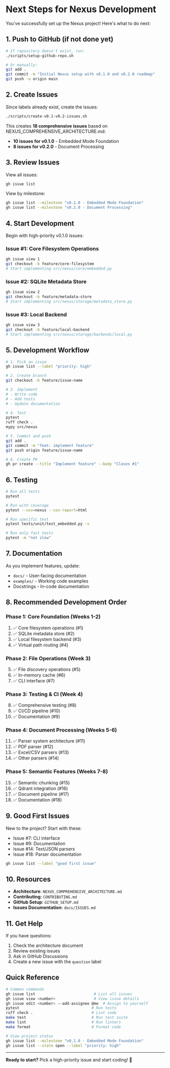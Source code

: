 # Next Steps for Nexus Development

You've successfully set up the Nexus project! Here's what to do next:

## 1. Push to GitHub (if not done yet)

```bash
# If repository doesn't exist, run:
./scripts/setup-github-repo.sh

# Or manually:
git add .
git commit -m "Initial Nexus setup with v0.1.0 and v0.2.0 roadmap"
git push -u origin main
```

## 2. Create Issues

Since labels already exist, create the issues:

```bash
./scripts/create-v0.1-v0.2-issues.sh
```

This creates **18 comprehensive issues** based on NEXUS_COMPREHENSIVE_ARCHITECTURE.md:
- **10 issues for v0.1.0** - Embedded Mode Foundation
- **8 issues for v0.2.0** - Document Processing

## 3. Review Issues

View all issues:
```bash
gh issue list
```

View by milestone:
```bash
gh issue list --milestone "v0.1.0 - Embedded Mode Foundation"
gh issue list --milestone "v0.2.0 - Document Processing"
```

## 4. Start Development

Begin with high-priority v0.1.0 issues:

### Issue #1: Core Filesystem Operations
```bash
gh issue view 1
git checkout -b feature/core-filesystem
# Start implementing src/nexus/core/embedded.py
```

### Issue #2: SQLite Metadata Store
```bash
gh issue view 2
git checkout -b feature/metadata-store
# Start implementing src/nexus/storage/metadata_store.py
```

### Issue #3: Local Backend
```bash
gh issue view 3
git checkout -b feature/local-backend
# Start implementing src/nexus/storage/backends/local.py
```

## 5. Development Workflow

```bash
# 1. Pick an issue
gh issue list --label "priority: high"

# 2. Create branch
git checkout -b feature/issue-name

# 3. Implement
# - Write code
# - Add tests
# - Update documentation

# 4. Test
pytest
ruff check .
mypy src/nexus

# 5. Commit and push
git add .
git commit -m "feat: implement feature"
git push origin feature/issue-name

# 6. Create PR
gh pr create --title "Implement feature" --body "Closes #1"
```

## 6. Testing

```bash
# Run all tests
pytest

# Run with coverage
pytest --cov=nexus --cov-report=html

# Run specific test
pytest tests/unit/test_embedded.py -v

# Run only fast tests
pytest -m "not slow"
```

## 7. Documentation

As you implement features, update:
- `docs/` - User-facing documentation
- `examples/` - Working code examples
- Docstrings - In-code documentation

## 8. Recommended Development Order

### Phase 1: Core Foundation (Weeks 1-2)
1. ✅ Core filesystem operations (#1)
2. ✅ SQLite metadata store (#2)
3. ✅ Local filesystem backend (#3)
4. ✅ Virtual path routing (#4)

### Phase 2: File Operations (Week 3)
5. ✅ File discovery operations (#5)
6. ✅ In-memory cache (#6)
7. ✅ CLI interface (#7)

### Phase 3: Testing & CI (Week 4)
8. ✅ Comprehensive testing (#8)
9. ✅ CI/CD pipeline (#10)
10. ✅ Documentation (#9)

### Phase 4: Document Processing (Weeks 5-6)
11. ✅ Parser system architecture (#11)
12. ✅ PDF parser (#12)
13. ✅ Excel/CSV parsers (#13)
14. ✅ Other parsers (#14)

### Phase 5: Semantic Features (Weeks 7-8)
15. ✅ Semantic chunking (#15)
16. ✅ Qdrant integration (#16)
17. ✅ Document pipeline (#17)
18. ✅ Documentation (#18)

## 9. Good First Issues

New to the project? Start with these:
- Issue #7: CLI interface
- Issue #9: Documentation
- Issue #14: Text/JSON parsers
- Issue #18: Parser documentation

```bash
gh issue list --label "good first issue"
```

## 10. Resources

- **Architecture**: `NEXUS_COMPREHENSIVE_ARCHITECTURE.md`
- **Contributing**: `CONTRIBUTING.md`
- **GitHub Setup**: `GITHUB_SETUP.md`
- **Issues Documentation**: `docs/ISSUES.md`

## 11. Get Help

If you have questions:
1. Check the architecture document
2. Review existing issues
3. Ask in GitHub Discussions
4. Create a new issue with the `question` label

## Quick Reference

```bash
# Common commands
gh issue list                          # List all issues
gh issue view <number>                 # View issue details
gh issue edit <number> --add-assignee @me  # Assign to yourself
pytest                                # Run tests
ruff check .                          # Lint code
make test                             # Run test suite
make lint                             # Run linters
make format                           # Format code

# View project status
gh issue list --milestone "v0.1.0 - Embedded Mode Foundation"
gh issue list --state open --label "priority: high"
```

---

**Ready to start?** Pick a high-priority issue and start coding! 🚀
